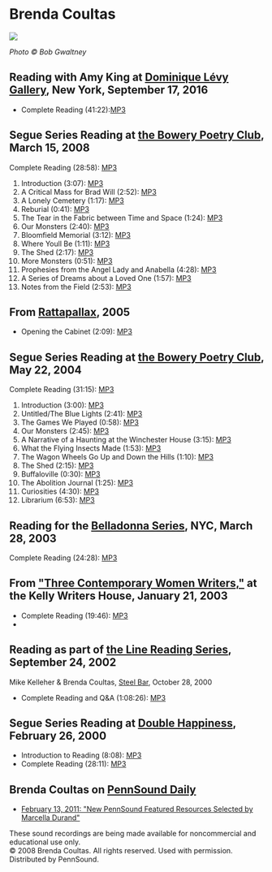 Brenda Coultas
==============

![](http://media.sas.upenn.edu/pennsound/misc/Images/Coultas.jpg)

*Photo © Bob Gwaltney*

Reading with Amy King at [Dominique Lévy Gallery](Levy-Gallery.php#9-17-16), New York, September 17, 2016
---------------------------------------------------------------------------------------------------------

-   Complete Reading (41:22):[MP3](https://media.sas.upenn.edu/pennsound/groups/Dominique-Levy-Gallery/King-Amy_and_Brenda-Coultas_Dominique-Levy-Gallery-Reading_9-17-16.mp3)

Segue Series Reading at [the Bowery Poetry Club](Segue-BPC.html#3-15-08), March 15, 2008
----------------------------------------------------------------------------------------

Complete Reading (28:58):
[MP3](http://media.sas.upenn.edu/Pennsound/authors/Coultas/Coultas-Brenda_Segue-Series_BPC_3-15-08.mp3)

1.  Introduction (3:07): [MP3](http://media.sas.upenn.edu/pennsound/authors/Coultas/Coultas-Brenda_01_Intro_Segue-Series_BPC_3-15-08.mp3)
2.  A Critical Mass for Brad Will (2:52): [MP3](http://media.sas.upenn.edu/pennsound/authors/Coultas/Coultas-Brenda_02_a-Critical-Mass_Segue-Series_BPC_3-15-08.mp3)
3.  A Lonely Cemetery (1:17): [MP3](http://media.sas.upenn.edu/pennsound/authors/Coultas/Coultas-Brenda_03_a-Lonely-Cemetery_Segue-Series_BPC_3-15-08.mp3)
4.  Reburial (0:41): [MP3](http://media.sas.upenn.edu/pennsound/authors/Coultas/Coultas-Brenda_04_Reburial_Segue-Series_BPC_3-15-08.mp3)
5.  The Tear in the Fabric between Time and Space (1:24): [MP3](http://media.sas.upenn.edu/pennsound/authors/Coultas/Coultas-Brenda_05_the-Tear_Segue-Series_BPC_3-15-08.mp3)
6.  Our Monsters (2:40): [MP3](http://media.sas.upenn.edu/pennsound/authors/Coultas/Coultas-Brenda_06_Our-Monsters_Segue-Series_BPC_3-15-08.mp3)
7.  Bloomfield Memorial (3:12): [MP3](http://media.sas.upenn.edu/pennsound/authors/Coultas/Coultas-Brenda_07_Bloomfield-Memorial_Segue-Series_BPC_3-15-08.mp3)
8.  Where Youll Be (1:11): [MP3](http://media.sas.upenn.edu/pennsound/authors/Coultas/Coultas-Brenda_08_Where-Youll-Be_Segue-Series_BPC_3-15-08.mp3)
9.  The Shed (2:17): [MP3](http://media.sas.upenn.edu/pennsound/authors/Coultas/Coultas-Brenda_09_the-Shed_Segue-Series_BPC_3-15-08.mp3)
10. More Monsters (0:51): [MP3](http://media.sas.upenn.edu/pennsound/authors/Coultas/Coultas-Brenda_10_More-Monsters_Segue-Series_BPC_3-15-08.mp3)
11. Prophesies from the Angel Lady and Anabella (4:28): [MP3](http://media.sas.upenn.edu/pennsound/authors/Coultas/Coultas-Brenda_11_Prophesies_Segue-Series_BPC_3-15-08.mp3)
12. A Series of Dreams about a Loved One (1:57): [MP3](http://media.sas.upenn.edu/pennsound/authors/Coultas/Coultas-Brenda_12_a-Series-of-Dreams_Segue-Series_BPC_3-15-08.mp3)
13. Notes from the Field (2:53): [MP3](http://media.sas.upenn.edu/pennsound/authors/Coultas/Coultas-Brenda_13_Notes-from-the-Field_Segue-Series_BPC_3-15-08.mp3)

From [Rattapallax](Rattapallax.html), 2005
------------------------------------------

-   Opening the Cabinet (2:09):
    [MP3](http://media.sas.upenn.edu/pennsound/groups/Rattapallax/Coultas-Brenda_Opening-the-Cabinet_Rattapallax_2002.mp3)

Segue Series Reading at [the Bowery Poetry Club](Segue-BPC.html), May 22, 2004
------------------------------------------------------------------------------

Complete Reading (31:15):
[MP3](http://media.sas.upenn.edu/pennsound/authors/Coultas/Coultas-Brenda_Segue_NY_5-22-04.mp3)

1.  Introduction (3:00): [MP3](http://media.sas.upenn.edu/pennsound/authors/Coultas/Segue%2004/Coultas-Brenda_01_Introduction_Segue-Series_NY_5-22-04.mp3)
2.  Untitled/The Blue Lights (2:41): [MP3](http://media.sas.upenn.edu/pennsound/authors/Coultas/Segue%2004/Coultas-Brenda_02_the-Blue-Lights_Segue-Series_NY_5-22-04.mp3)
3.  The Games We Played (0:58): [MP3](http://media.sas.upenn.edu/pennsound/authors/Coultas/Segue%2004/Coultas-Brenda_03_the-Games-We-Played_Segue-Series_NY_5-22-04.mp3)
4.  Our Monsters (2:45): [MP3](http://media.sas.upenn.edu/pennsound/authors/Coultas/Segue%2004/Coultas-Brenda_04_Our-Monsters_Segue-Series_NY_5-22-04.mp3)
5.  A Narrative of a Haunting at the Winchester House (3:15): [MP3](http://media.sas.upenn.edu/pennsound/authors/Coultas/Segue%2004/Coultas-Brenda_05_a-Narrative-of-a-Haunting_Segue-Series_NY_5-22-04.mp3)
6.  What the Flying Insects Made (1:53): [MP3](http://media.sas.upenn.edu/pennsound/authors/Coultas/Segue%2004/Coultas-Brenda_06_What-the-Flying-Insects-Made_Segue-Series_NY_5-22-04.mp3)
7.  The Wagon Wheels Go Up and Down the Hills (1:10): [MP3](http://media.sas.upenn.edu/pennsound/authors/Coultas/Segue%2004/Coultas-Brenda_07_the-Wagon-Wheels_Segue-Series_NY_5-22-04.mp3)
8.  The Shed (2:15): [MP3](http://media.sas.upenn.edu/pennsound/authors/Coultas/Segue%2004/Coultas-Brenda_08_the-Shed_Segue-Series_NY_5-22-04.mp3)
9.  Buffaloville (0:30): [MP3](http://media.sas.upenn.edu/pennsound/authors/Coultas/Segue%2004/Coultas-Brenda_09_Buffaloville_Segue-Series_NY_5-22-04.mp3)
10. The Abolition Journal (1:25): [MP3](http://media.sas.upenn.edu/pennsound/authors/Coultas/Segue%2004/Coultas-Brenda_10_the-Abolitionist-Journal_Segue-Series_NY_5-22-04.mp3)
11. Curiosities (4:30): [MP3](http://media.sas.upenn.edu/pennsound/authors/Coultas/Segue%2004/Coultas-Brenda_11_Curiosities_Segue-Series_NY_5-22-04.mp3)
12. Librarium (6:53): [MP3](http://media.sas.upenn.edu/pennsound/authors/Coultas/Segue%2004/Coultas-Brenda_12_Librarium_Segue-Series_NY_5-22-04.mp3)

Reading for the [Belladonna Series](http://writing.upenn.edu/pennsound/x/Belladonna.php), NYC, March 28, 2003
-------------------------------------------------------------------------------------------------------------

Complete Reading (24:28): [MP3](http://media.sas.upenn.edu/pennsound/authors/Coultas/Coultas-Brenda_Belladonna_3-28-03.mp3)

From ["Three Contemporary Women Writers,"](3-Contmprary-Women-Writers.html) at the Kelly Writers House, January 21, 2003
------------------------------------------------------------------------------------------------------------------------

-   Complete Reading (19:46): [MP3](http://media.sas.upenn.edu/pennsound/groups/3-Contmprary-Womn/Coultas-Brenda_Reading_UPenn_1-21-03.mp3)
-   

Reading as part of [the Line Reading Series](Line-Reading-Series.html), September 24, 2002
------------------------------------------------------------------------------------------

Mike Kelleher & Brenda Coultas, [Steel Bar](Steel-Bar.php), October 28, 2000

-   Complete Reading and Q&A (1:08:26): [MP3](https://media.sas.upenn.edu/pennsound/groups/Steel-Bar/kelleher-mike_coultas-brenda_reading_steel-bar_10-28-2000.mp3)

Segue Series Reading at [Double Happiness](http://writing.upenn.edu/pennsound/x/Segue-DH.html), February 26, 2000
-----------------------------------------------------------------------------------------------------------------

-   Introduction to Reading (8:08): [MP3](http://media.sas.upenn.edu/pennsound/authors/Coultas/Coultas-Brenda_01_Intro_Segue-Series_Double-Happiness_2-26-00.mp3)
-   Complete Reading (28:11): [MP3](http://media.sas.upenn.edu/pennsound/authors/Coultas/Coultas-Brenda_02_Complete-Reading_Segue-Series_Double-Happiness_2-26-00.mp3)

Brenda Coultas on [PennSound Daily](http://writing.upenn.edu/pennsound/daily)
-----------------------------------------------------------------------------

-   [February 13, 2011: "New PennSound Featured Resources Selected by Marcella Durand"](http://writing.upenn.edu/pennsound/daily/201102.php#13_22:55)

These sound
recordings are being made available for noncommercial and educational
use only.  
© 2008 Brenda Coultas. All rights reserved. Used with permission. Distributed by PennSound.
